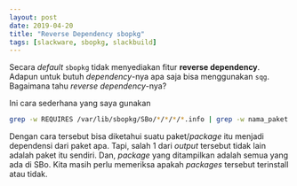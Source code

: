 ```yaml
---
layout: post
date: 2019-04-20
title: "Reverse Dependency sbopkg"
tags: [slackware, sbopkg, slackbuild]
---
```

Secara _default_ <code>sbopkg</code> tidak menyediakan fitur **reverse dependency**. Adapun untuk butuh _dependency_-nya apa saja bisa menggunakan <code>sqg</code>. Bagaimana tahu _reverse dependency_-nya?

Ini cara sederhana yang saya gunakan

```bash
grep -w REQUIRES /var/lib/sbopkg/SBo/*/*/*/*.info | grep -w nama_paket
```

Dengan cara tersebut bisa diketahui suatu paket/_package_ itu menjadi dependensi dari paket apa. Tapi, salah 1 dari _output_ tersebut tidak lain adalah paket itu sendiri. Dan, _package_ yang ditampilkan adalah semua yang ada di SBo. Kita masih perlu memeriksa apakah _packages_ tersebut terinstall atau tidak.
